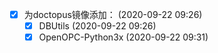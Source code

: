   - [X] 为doctopus镜像添加： (2020-09-22 09:26)
    - [X] DBUtils (2020-09-22 09:26)
    - [X] OpenOPC-Python3x (2020-09-22 09:31)
